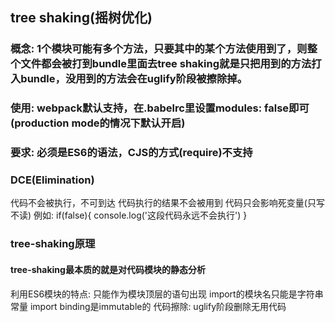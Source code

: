 ## tree shaking(摇树优化)
### 概念: 1个模块可能有多个方法，只要其中的某个方法使用到了，则整个文件都会被打到bundle里面去tree shaking就是只把用到的方法打入bundle，没用到的方法会在uglify阶段被擦除掉。

### 使用: webpack默认支持，在.babelrc里设置modules: false即可(production mode的情况下默认开启)

### 要求: 必须是ES6的语法，CJS的方式(require)不支持

### DCE(Elimination)
代码不会被执行，不可到达
代码执行的结果不会被用到
代码只会影响死变量(只写不读)
例如:
if(false){
    console.log('这段代码永远不会执行')
}

### tree-shaking原理
#### tree-shaking最本质的就是对代码模块的静态分析
利用ES6模块的特点:
    只能作为模块顶层的语句出现
    import的模块名只能是字符串常量
    import binding是immutable的
代码擦除: uglify阶段删除无用代码
























